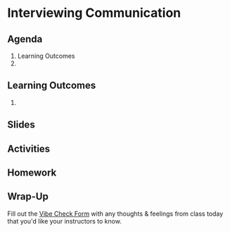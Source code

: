 # Interviewing Communication

## Agenda

1. Learning Outcomes
1. 

## Learning Outcomes

1. 

## Slides

## Activities

## Homework

## Wrap-Up

Fill out the [Vibe Check Form](https://forms.gle/3tCpS457XudkypmSA) with any thoughts & feelings from class today that you'd like your instructors to know.